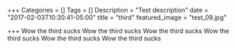 +++
Categories = []
Tags = []
Description = "Test description"
date = "2017-02-03T10:30:41-05:00"
title = "third"
featured_image = "test_09.jpg"

+++
Wow the third sucks
Wow the third sucks
Wow the third sucks
Wow the third sucks
Wow the third sucks
Wow the third sucks
